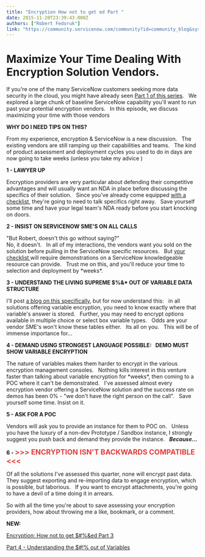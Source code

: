 ```yaml
---
title: "Encryption How not to get ed Part "
date: 2015-11-20T23:39:43.000Z
authors: ["Robert Fedoruk"]
link: "https://community.servicenow.com/community?id=community_blog&sys_id=b9cd62e9dbd0dbc01dcaf3231f961912"
---
```

<h1>Maximize Your Time Dealing With Encryption Solution Vendors.</h1><p></p><p>If you're one of the many ServiceNow customers seeking more data security in the cloud, you might have already seen <a title="" _jive_internal="true" href="/community/service-automation-platform/security/blog/2015/10/23/encryption-how-not-to-get-ed">Part 1 of this series</a>.   We explored a large chunk of baseline ServiceNow capability you'll want to run past your potential encryption vendors.   In this episode, we discuss maximizing your time with those vendors</p><p></p><p><strong>WHY DO I NEED TIPS ON THIS?</strong></p><p>From my experience, encryption &amp; ServiceNow is a new discussion.   The existing vendors are still ramping up their capabilities and teams.   The kind of product assessment and deployment cycles you used to do in days are now going to take weeks (unless you take my advice <span __jive_emoticon_name="happy" __jive_macro_name="emoticon" class="jive_emote jive_macro" data-renderedposition="168.90625_548.835205078125_16_16" src="/8.0.4.21bdc7e/images/emoticons/happy.png"></span> )</p><p></p><p><strong>1 - LAWYER UP</strong></p><p>Encryption providers are very particular about defending their competitive advantages and will usually want an NDA in place before discussing the specifics of their solution.   Since you've already come equipped <a title="" _jive_internal="true" href="/community?id=community_blog&sys_id=35cd62e9dbd0dbc01dcaf3231f96190e">with a checklist</a>, they're going to need to talk specifics right away.   Save yourself some time and have your legal team's NDA ready before you start knocking on doors.</p><p></p><p><strong>2 - INSIST ON SERVICENOW SME'S ON ALL CALLS</strong></p><p>"But Robert, doesn't this go without saying?"<br/>No, it doesn't.   In all of my interactions, the vendors want you sold on the solution before pulling in the ServiceNow specific resources.   But <a title="" _jive_internal="true" href="/community/service-automation-platform/security/blog/2015/10/23/encryption-how-not-to-get-ed">your checklist </a>will require demonstrations on a ServiceNow knowledgeable resource can provide.   Trust me on this, and you'll reduce your time to selection and deployment by *weeks*.</p><p></p><p><strong>3 - UNDERSTAND THE LIVING SUPREME $%&amp;* OUT OF VARIABLE DATA STRUCTURE</strong></p><p>I'll post <a title="" _jive_internal="true" href="/community?id=community_blog&sys_id=861d22e5dbd0dbc01dcaf3231f961974">a blog on this specifically</a>, but for now understand this:   in all solutions offering variable encryption, you need to know exactly where that variable's answer is stored.   Further, you may need to encrypt options available in multiple choice or select box variable types.   Odds are your vendor SME's won't know these tables either.   Its all on you.   This will be of immense importance for...</p><p></p><p><strong>4 - DEMAND USING STRONGEST LANGUAGE POSSIBLE:   DEMO MUST SHOW VARIABLE ENCRYPTION</strong></p><p>The nature of variables makes them harder to encrypt in the various encryption management consoles.   Nothing kills interest in this venture faster than talking about variable encryption for *weeks*, then coming to a POC where it can't be demonstrated.   I've assessed almost every encryption vendor offering a ServiceNow solution and the success rate on demos has been 0% - "we don't have the right person on the call".   Save yourself some time. Insist on it.</p><p></p><p><strong>5 - ASK FOR A POC</strong></p><p>Vendors will ask you to provide an instance for them to POC on.   Unless you have the luxury of a non-dev Prototype / Sandbox instance, I strongly suggest you push back and demand they provide the instance.   <em><strong>Because...</strong></em></p><p></p><p><strong>6 - <span style="font-size: 14pt; color: #e23d39;">&gt;&gt;&gt; ENCRYPTION ISN'T BACKWARDS COMPATIBLE &lt;&lt;&lt;</span></strong></p><p>Of all the solutions I've assessed this quarter, none will encrypt past data.   They suggest exporting and re-importing data to engage encryption, which is possible, but laborious.   If you want to encrypt attachments, you're going to have a devil of a time doing it in arrears.</p><p></p><p>So with all the time you're about to save assessing your encryption providers, how about throwing me a like, bookmark, or a comment. <span __jive_emoticon_name="happy" __jive_macro_name="emoticon" class="jive_emote jive_macro" data-renderedposition="782.1732788085938_841.73291015625_16_16" src="/8.0.4.21bdc7e/images/emoticons/happy.png"></span></p><p></p><p></p><p></p><p><strong>NEW:</strong></p><p><a title="Encryption: How not to get $#%&amp;ed Part 3" __default_attr="5478" __jive_macro_name="blogpost" class="jive_macro jive_macro_blogpost" data-orig-content="Encryption: How not to get $#%&amp;amp;ed Part 3" data-renderedposition="889.9857788085938_7.997159004211426_280_15" href="/community?id=community_blog&sys_id=b49ceae1dbd0dbc01dcaf3231f961980">Encryption: How not to get $#%&amp;ed Part 3</a></p><p><a title="" _jive_internal="true" href="/community?id=community_blog&sys_id=35cd62e9dbd0dbc01dcaf3231f96190e">Part 4 - Understanding the $#!% out of Variables</a></p>